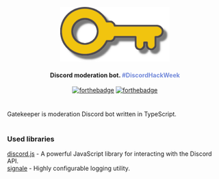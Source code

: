 <div align="center">
<img width="256", height="128" src="resources/logo-transparent-cropped.png" alt="Gatekeeper logo">
<h4>Discord moderation bot. <span style="color: #7289DA">#DiscordHackWeek</span></h4>

[![forthebadge](https://forthebadge.com/images/badges/check-it-out.svg)](https://forthebadge.com)
[![forthebadge](https://forthebadge.com/images/badges/built-with-love.svg)](https://forthebadge.com)
 

</div>

#
Gatekeeper is moderation Discord bot written in TypeScript.
#

### Used libraries
[discord.js](https://github.com/discordjs/discord.js/) - A powerful JavaScript library for interacting with the Discord API.   
[signale](https://github.com/klaussinani/signale) - Highly configurable logging utility.
